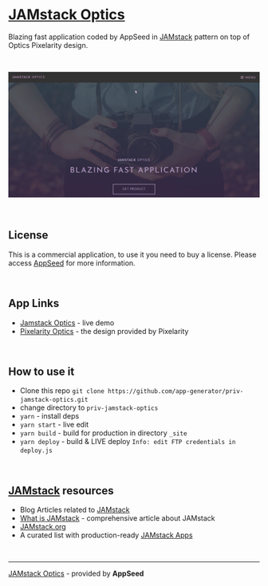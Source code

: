 # [JAMstack Optics](https://appseed.us/apps/jamstack/jamstack-optics-pixelarity)

Blazing fast application coded by AppSeed in [JAMstack](https://jamstack.org/) pattern on top of Optics Pixelarity design.

<br />

![JAMstack Optics - Gif animated intro.](https://github.com/app-generator/static/blob/master/products/jamstack-optics-intro.gif?raw=true)

<br />

## License

This is a commercial application, to use it you need to buy a license. Please access [AppSeed](https://appseed.us/pricing) for more information.

<br />

## App Links

- [Jamstack Optics](https://jamstack-optics.appseed.us/) - live demo
- [Pixelarity Optics](https://pixelarity.com/optics) - the design provided by Pixelarity 

<br />

## How to use it

- Clone this repo `git clone https://github.com/app-generator/priv-jamstack-optics.git`
- change directory to `priv-jamstack-optics`
- `yarn` - install deps
- `yarn start` - live edit
- `yarn build` - build for production in directory `_site`
- `yarn deploy` - build & LIVE deploy `Info: edit FTP credentials in deploy.js `

<br />

## [JAMstack](https://jamstack.org/) resources

- Blog Articles related to [JAMstack](https://blog.appseed.us/tag/jamstack/)
- [What is JAMstack](https://blog.appseed.us/what-is-jamstack/) - comprehensive article about JAMstack
- [JAMstack.org](https://jamstack.org/)
- A curated list with production-ready [JAMstack Apps](https://appseed.us/apps/jamstack)

<br />

---
[JAMstack Optics](https://appseed.us/apps/jamstack/jamstack-optics-pixelarity) - provided by **AppSeed**
